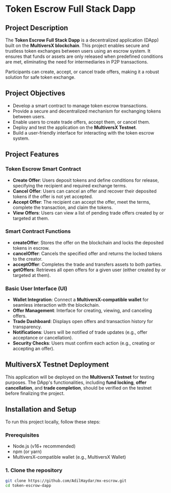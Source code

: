 # Token Escrow Full Stack Dapp

## Project Description

The **Token Escrow Full Stack Dapp** is a decentralized application (DApp) built on the **MultiversX blockchain**. This project enables secure and trustless token exchanges between users using an escrow system. It ensures that funds or assets are only released when predefined conditions are met, eliminating the need for intermediaries in P2P transactions.

Participants can create, accept, or cancel trade offers, making it a robust solution for safe token exchange.

## Project Objectives

- Develop a smart contract to manage token escrow transactions.
- Provide a secure and decentralized mechanism for exchanging tokens between users.
- Enable users to create trade offers, accept them, or cancel them.
- Deploy and test the application on the **MultiversX Testnet**.
- Build a user-friendly interface for interacting with the token escrow system.

## Project Features

### Token Escrow Smart Contract
- **Create Offer**: Users deposit tokens and define conditions for release, specifying the recipient and required exchange terms.
- **Cancel Offer**: Users can cancel an offer and recover their deposited tokens if the offer is not yet accepted.
- **Accept Offer**: The recipient can accept the offer, meet the terms, complete the transaction, and claim the tokens.
- **View Offers**: Users can view a list of pending trade offers created by or targeted at them.

### Smart Contract Functions
- **createOffer**: Stores the offer on the blockchain and locks the deposited tokens in escrow.
- **cancelOffer**: Cancels the specified offer and returns the locked tokens to the creator.
- **acceptOffer**: Completes the trade and transfers assets to both parties.
- **getOffers**: Retrieves all open offers for a given user (either created by or targeted at them).

### Basic User Interface (UI)

- **Wallet Integration**: Connect a **MultiversX-compatible wallet** for seamless interaction with the blockchain.
- **Offer Management**: Interface for creating, viewing, and canceling offers.
- **Trade Dashboard**: Displays open offers and transaction history for transparency.
- **Notifications**: Users will be notified of trade updates (e.g., offer acceptance or cancellation).
- **Security Checks**: Users must confirm each action (e.g., creating or accepting an offer).

## MultiversX Testnet Deployment

This application will be deployed on the **MultiversX Testnet** for testing purposes. The DApp's functionalities, including **fund locking**, **offer cancellation**, and **trade completion**, should be verified on the testnet before finalizing the project.

## Installation and Setup

To run this project locally, follow these steps:

### Prerequisites
- Node.js (v16+ recommended)
- npm (or yarn)
- MultiversX-compatible wallet (e.g., MultiversX Wallet)

### 1. Clone the repository

```bash
git clone https://github.com/AdilHaydar/mx-escrow.git
cd token-escrow-dapp
